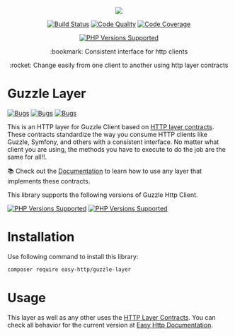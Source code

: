 <p align="center"><img src="https://blog.pleets.org/img/articles/easy-http-logo-320.png"></p>

<p align="center">
<a href="https://github.com/easy-http/guzzle-layer/actions?query=workflow%3Atests"><img src="https://github.com/easy-http/guzzle-layer/workflows/tests/badge.svg" alt="Build Status"></a>
<a href="https://scrutinizer-ci.com/g/easy-http/guzzle-layer"><img src="https://img.shields.io/scrutinizer/g/easy-http/guzzle-layer.svg" alt="Code Quality"></a>
<a href="https://sonarcloud.io/summary/overall?id=easy-http_guzzle-layer"><img src="https://sonarcloud.io/api/project_badges/measure?project=easy-http_guzzle-layer&metric=coverage" alt="Code Coverage"></a>
</p>
<p align="center">
    <a href="#tada-php-support" title="PHP Versions Supported"><img alt="PHP Versions Supported" src="https://img.shields.io/badge/php-7.4%20to%208.3-777bb3.svg?logo=php&logoColor=white&labelColor=555555"></a>
</p>

<p align="center">
    :bookmark: Consistent interface for http clients
</p>

<p align="center">
    :rocket: Change easily from one client to another using http layer contracts
</p>

# Guzzle Layer

<a href="https://sonarcloud.io/dashboard?id=easy-http_guzzle-layer"><img src="https://sonarcloud.io/api/project_badges/measure?project=easy-http_guzzle-layer&metric=security_rating" alt="Bugs"></a>
<a href="https://sonarcloud.io/dashboard?id=easy-http_guzzle-layer"><img src="https://sonarcloud.io/api/project_badges/measure?project=easy-http_guzzle-layer&metric=bugs" alt="Bugs"></a>
<a href="https://sonarcloud.io/dashboard?id=easy-http_guzzle-layer"><img src="https://sonarcloud.io/api/project_badges/measure?project=easy-http_guzzle-layer&metric=code_smells" alt="Bugs"></a>

This is an HTTP layer for Guzzle Client based on [HTTP layer contracts](https://github.com/easy-http/layer-contracts).
These contracts standardize the way you consume HTTP clients like Guzzle, Symfony, and others with a consistent interface. No matter what client you are using,
the methods you have to execute to do the job are the same for all!!.

:books: Check out the [Documentation](https://easy-http.com/docs) to learn how to use any layer that implements these contracts.

This library supports the following versions of Guzzle Http Client.

<a href="#tada-php-support" title="Guzzle Version Supported"><img alt="PHP Versions Supported" src="https://img.shields.io/badge/guzzle-6.x-blue"></a>
<a href="#tada-php-support" title="Guzzle Version Supported"><img alt="PHP Versions Supported" src="https://img.shields.io/badge/guzzle-7.x-blue"></a>

# Installation

Use following command to install this library:

```bash
composer require easy-http/guzzle-layer
```

# Usage

This layer as well as any other uses the [HTTP Layer Contracts](https://github.com/easy-http/layer-contracts).
You can check all behavior for the current version at [Easy Http Documentation](https://easy-http.com/docs).
